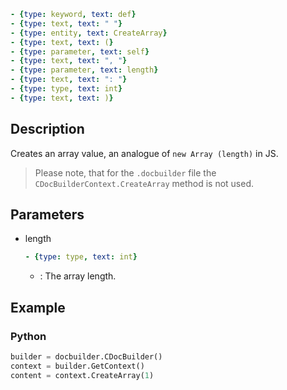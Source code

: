 ```yml signature
- {type: keyword, text: def}
- {type: text, text: " "}
- {type: entity, text: CreateArray}
- {type: text, text: (}
- {type: parameter, text: self}
- {type: text, text: ", "}
- {type: parameter, text: length}
- {type: text, text: ": "}
- {type: type, text: int}
- {type: text, text: )}
```

## Description

Creates an array value, an analogue of `new Array (length)` in JS.

> Please note, that for the `.docbuilder` file the `CDocBuilderContext.CreateArray` method is not used.

## Parameters

<parameters>

- length

  ```yml signature.variant="inline"
  - {type: type, text: int}
  ```

  - : The array length.

</parameters>

## Example

### Python

``` py
builder = docbuilder.CDocBuilder()
context = builder.GetContext()
content = context.CreateArray(1)
```
